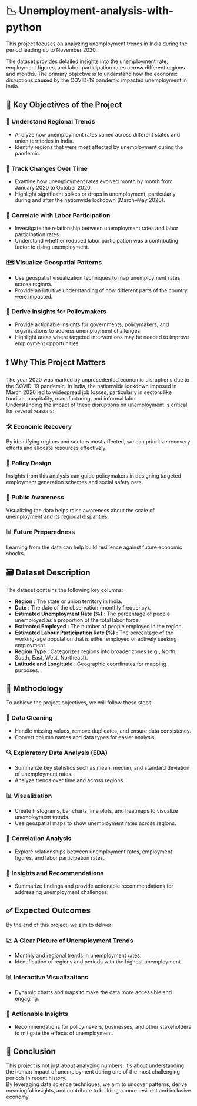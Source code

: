 # 📉 Unemployment-analysis-with-python

This project focuses on analyzing unemployment trends in India during the period leading up to November 2020.

The dataset provides detailed insights into the unemployment rate, employment figures, and labor participation rates across different regions and months. The primary objective is to understand how the economic disruptions caused by the COVID-19 pandemic impacted unemployment in India.

## 🎯 Key Objectives of the Project

### 📍 Understand Regional Trends
- Analyze how unemployment rates varied across different states and union territories in India.  
- Identify regions that were most affected by unemployment during the pandemic.

### 📅 Track Changes Over Time
- Examine how unemployment rates evolved month by month from January 2020 to October 2020.  
- Highlight significant spikes or drops in unemployment, particularly during and after the nationwide lockdown (March–May 2020).

### 🔄 Correlate with Labor Participation
- Investigate the relationship between unemployment rates and labor participation rates.  
- Understand whether reduced labor participation was a contributing factor to rising unemployment.

### 🗺️ Visualize Geospatial Patterns
- Use geospatial visualization techniques to map unemployment rates across regions.  
- Provide an intuitive understanding of how different parts of the country were impacted.

### 🧠 Derive Insights for Policymakers
- Provide actionable insights for governments, policymakers, and organizations to address unemployment challenges.  
- Highlight areas where targeted interventions may be needed to improve employment opportunities.

## ❗ Why This Project Matters

The year 2020 was marked by unprecedented economic disruptions due to the COVID-19 pandemic. In India, the nationwide lockdown imposed in March 2020 led to widespread job losses, particularly in sectors like tourism, hospitality, manufacturing, and informal labor.  
Understanding the impact of these disruptions on unemployment is critical for several reasons:

### 🛠️ Economic Recovery
By identifying regions and sectors most affected, we can prioritize recovery efforts and allocate resources effectively.

### 🧾 Policy Design
Insights from this analysis can guide policymakers in designing targeted employment generation schemes and social safety nets.

### 📣 Public Awareness
Visualizing the data helps raise awareness about the scale of unemployment and its regional disparities.

### 📊 Future Preparedness
Learning from the data can help build resilience against future economic shocks.

## 🗃️ Dataset Description

The dataset contains the following key columns:

- **Region** : The state or union territory in India.  
- **Date** : The date of the observation (monthly frequency).  
- **Estimated Unemployment Rate (%)** : The percentage of people unemployed as a proportion of the total labor force.  
- **Estimated Employed** : The number of people employed in the region.  
- **Estimated Labour Participation Rate (%)** : The percentage of the working-age population that is either employed or actively seeking employment.  
- **Region Type** : Categorizes regions into broader zones (e.g., North, South, East, West, Northeast).  
- **Latitude and Longitude** : Geographic coordinates for mapping purposes.

## 🧪 Methodology

To achieve the project objectives, we will follow these steps:

### 🧹 Data Cleaning
- Handle missing values, remove duplicates, and ensure data consistency.  
- Convert column names and data types for easier analysis.

### 🔍 Exploratory Data Analysis (EDA)
- Summarize key statistics such as mean, median, and standard deviation of unemployment rates.  
- Analyze trends over time and across regions.

### 📊 Visualization
- Create histograms, bar charts, line plots, and heatmaps to visualize unemployment trends.  
- Use geospatial maps to show unemployment rates across regions.

### 🔗 Correlation Analysis
- Explore relationships between unemployment rates, employment figures, and labor participation rates.

### 🧠 Insights and Recommendations
- Summarize findings and provide actionable recommendations for addressing unemployment challenges.

## ✅ Expected Outcomes

By the end of this project, we aim to deliver:

### 📈 A Clear Picture of Unemployment Trends
- Monthly and regional trends in unemployment rates.  
- Identification of regions and periods with the highest unemployment.

### 📊 Interactive Visualizations
- Dynamic charts and maps to make the data more accessible and engaging.

### 📝 Actionable Insights
- Recommendations for policymakers, businesses, and other stakeholders to mitigate the effects of unemployment.

## 🧾 Conclusion

This project is not just about analyzing numbers; it’s about understanding the human impact of unemployment during one of the most challenging periods in recent history.  
By leveraging data science techniques, we aim to uncover patterns, derive meaningful insights, and contribute to building a more resilient and inclusive economy.
